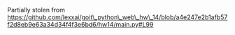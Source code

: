 Partially stolen from https://github.com/lexxai/goit\_python\_web\_hw\_14/blob/a4e247e2b1afb57f2d8eb9e63a34d34f4f3e6bd6/hw14/main.py#L99
